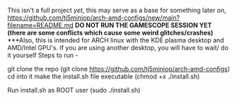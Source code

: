 This isn't a full project *yet*, this may serve as a base for something later on, 
https://github.com/tj5miniop/arch-amd-configs/new/main?filename=README.md
****DO NOT RUN THE GAMESCOPE SESSION YET (there are some conflicts which cause some weird glitches/crashes)****
***Also, this is intended for ARCH linux with the KDE plasma desktop and AMD/Intel GPU's. If you are using another desktop, you will have to wait/ do it yourself
Steps to run - 

git clone the repo (git clone https://github.com/tj5miniop/arch-amd-configs)
cd into it 
make the install.sh file executable (chmod +x ./install.sh)

Run install.sh as ROOT user (sudo ./install.sh)
